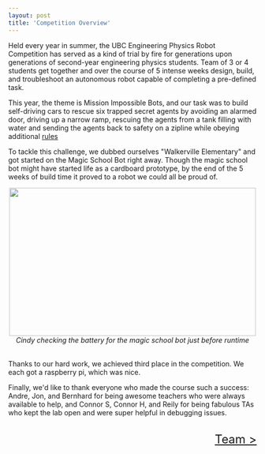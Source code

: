 ```yaml
---
layout: post
title: 'Competition Overview'
---
```


Held every year in summer, the UBC Engineering Physics Robot Competition has served as a kind of trial by fire for generations upon generations of second-year engineering physics students. Team of 3 or 4 students get together and over the course of 5 intense weeks design, build, and troubleshoot an autonomous robot capable of completing a pre-defined task.

This year, the theme is Mission Impossible Bots, and our task was to build self-driving cars to rescue six trapped secret agents by avoiding an alarmed door, driving up a narrow ramp, rescuing the agents from a tank filling with water and sending the agents back to safety on a zipline while obeying additional [rules](https://docs.google.com/document/d/1g9UG_ID7YxdN3Vdt_oRrXJgGzr4VSbbwLGS0zG9mbSA/edit)

To tackle this challenge, we dubbed ourselves "Walkerville Elementary" and got started on the Magic School Bot right away. Though the magic school bot might have started life as a cardboard prototype, by the end of the 5 weeks of build time it proved to a robot we could all be proud of.

<center><img src="{{ site.url }}/assets/img/projects/competition/comp_day.jpg" width="500" height="300" /></center>

<center><i>Cindy checking the battery for the magic school bot just before runtime</i></center>

<br>

Thanks to our hard work, we achieved third place in the competition. We each got a raspberry pi, which was nice.

Finally, we'd like to thank everyone who made the course such a success:
Andre, Jon, and Bernhard for being awesome teachers who were always available to help,
and Connor S, Connor H, and Reily for being fabulous TAs who kept the lab open and were super helpful in debugging issues.

<br>
<div style="text-align: right"> <font size="+2"> <a href="{{ site.url }}/team.html">Team ></a></font> </div>
